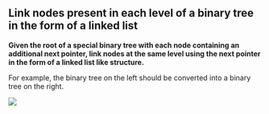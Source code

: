 ## Link nodes present in each level of a binary tree in the form of a linked list

**Given the root of a special binary tree with each node containing an additional next pointer, link nodes at the same level using the next pointer in the form of a linked list like structure.**

For example, the binary tree on the left should be converted into a binary tree on the right.

![](https://www.techiedelight.com/wp-content/uploads/Link-Nodes.png)
